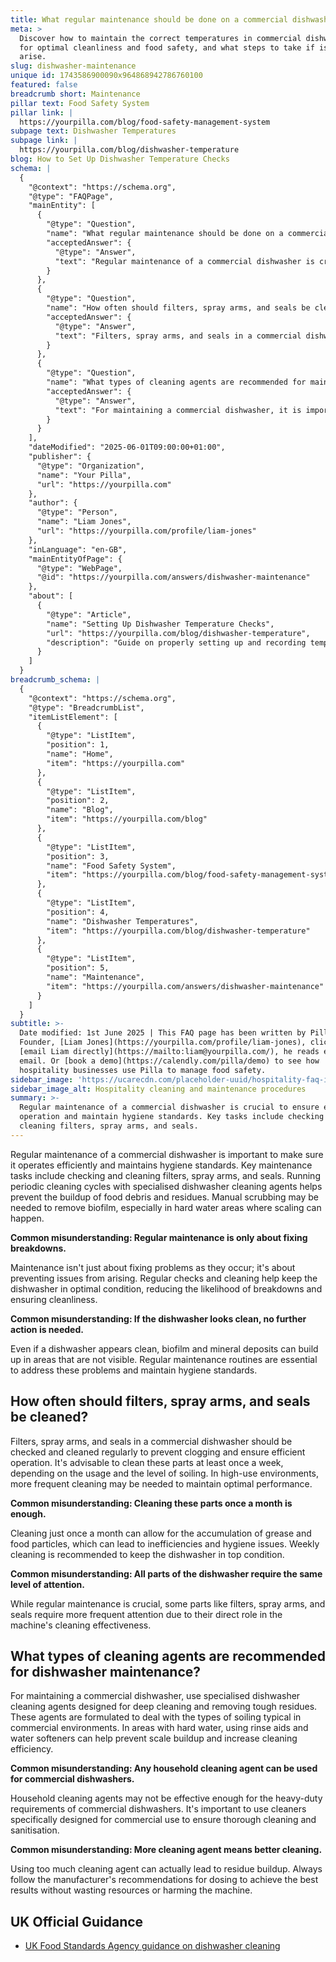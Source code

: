 ```yaml
---
title: What regular maintenance should be done on a commercial dishwasher?
meta: >
  Discover how to maintain the correct temperatures in commercial dishwashers
  for optimal cleanliness and food safety, and what steps to take if issues
  arise.
slug: dishwasher-maintenance
unique id: 1743586900090x964868942786760100
featured: false
breadcrumb short: Maintenance
pillar text: Food Safety System
pillar link: |
  https://yourpilla.com/blog/food-safety-management-system
subpage text: Dishwasher Temperatures
subpage link: |
  https://yourpilla.com/blog/dishwasher-temperature
blog: How to Set Up Dishwasher Temperature Checks
schema: |
  {
    "@context": "https://schema.org",
    "@type": "FAQPage",
    "mainEntity": [
      {
        "@type": "Question",
        "name": "What regular maintenance should be done on a commercial dishwasher?",
        "acceptedAnswer": {
          "@type": "Answer",
          "text": "Regular maintenance of a commercial dishwasher is crucial to ensure efficient operation and maintain hygiene standards. Key tasks include checking and cleaning filters, spray arms, and seals. Run periodic cleaning cycles with specialised dishwasher cleaning agents to prevent the buildup of food debris and residues. Occasionally, manual scrubbing may be necessary to remove biofilm, particularly in hard water areas where scaling can occur."
        }
      },
      {
        "@type": "Question",
        "name": "How often should filters, spray arms, and seals be cleaned in a commercial dishwasher?",
        "acceptedAnswer": {
          "@type": "Answer",
          "text": "Filters, spray arms, and seals in a commercial dishwasher should be checked and cleaned regularly to avoid clogging and ensure efficient operation. These parts should be cleaned at least once a week, depending on usage and soiling levels. In high-use environments, more frequent cleaning is recommended to maintain optimal performance."
        }
      },
      {
        "@type": "Question",
        "name": "What types of cleaning agents are recommended for maintaining a commercial dishwasher?",
        "acceptedAnswer": {
          "@type": "Answer",
          "text": "For maintaining a commercial dishwasher, it is important to use specialised dishwasher cleaning agents. These are designed to handle tough residues typical in commercial settings. In areas with hard water, incorporating rinse aids and water softeners can prevent scale buildup and enhance cleaning efficiency."
        }
      }
    ],
    "dateModified": "2025-06-01T09:00:00+01:00",
    "publisher": {
      "@type": "Organization",
      "name": "Your Pilla",
      "url": "https://yourpilla.com"
    },
    "author": {
      "@type": "Person",
      "name": "Liam Jones",
      "url": "https://yourpilla.com/profile/liam-jones"
    },
    "inLanguage": "en-GB",
    "mainEntityOfPage": {
      "@type": "WebPage",
      "@id": "https://yourpilla.com/answers/dishwasher-maintenance"
    },
    "about": [
      {
        "@type": "Article",
        "name": "Setting Up Dishwasher Temperature Checks",
        "url": "https://yourpilla.com/blog/dishwasher-temperature",
        "description": "Guide on properly setting up and recording temperature checks for dishwashers in commercial environments."
      }
    ]
  }
breadcrumb_schema: |
  {
    "@context": "https://schema.org",
    "@type": "BreadcrumbList",
    "itemListElement": [
      {
        "@type": "ListItem",
        "position": 1,
        "name": "Home",
        "item": "https://yourpilla.com"
      },
      {
        "@type": "ListItem",
        "position": 2,
        "name": "Blog",
        "item": "https://yourpilla.com/blog"
      },
      {
        "@type": "ListItem",
        "position": 3,
        "name": "Food Safety System",
        "item": "https://yourpilla.com/blog/food-safety-management-system"
      },
      {
        "@type": "ListItem",
        "position": 4,
        "name": "Dishwasher Temperatures",
        "item": "https://yourpilla.com/blog/dishwasher-temperature"
      },
      {
        "@type": "ListItem",
        "position": 5,
        "name": "Maintenance",
        "item": "https://yourpilla.com/answers/dishwasher-maintenance"
      }
    ]
  }
subtitle: >-
  Date modified: 1st June 2025 | This FAQ page has been written by Pilla
  Founder, [Liam Jones](https://yourpilla.com/profile/liam-jones), click to
  [email Liam directly](https://mailto:liam@yourpilla.com/), he reads every
  email. Or [book a demo](https://calendly.com/pilla/demo) to see how
  hospitality businesses use Pilla to manage food safety.
sidebar_image: 'https://ucarecdn.com/placeholder-uuid/hospitality-faq-image.jpg'
sidebar_image_alt: Hospitality cleaning and maintenance procedures
summary: >-
  Regular maintenance of a commercial dishwasher is crucial to ensure efficient
  operation and maintain hygiene standards. Key tasks include checking and
  cleaning filters, spray arms, and seals.
---
```

Regular maintenance of a commercial dishwasher is important to make sure it operates efficiently and maintains hygiene standards. Key maintenance tasks include checking and cleaning filters, spray arms, and seals. Running periodic cleaning cycles with specialised dishwasher cleaning agents helps prevent the buildup of food debris and residues. Manual scrubbing may be needed to remove biofilm, especially in hard water areas where scaling can happen.

**Common misunderstanding: Regular maintenance is only about fixing breakdowns.**

Maintenance isn't just about fixing problems as they occur; it's about preventing issues from arising. Regular checks and cleaning help keep the dishwasher in optimal condition, reducing the likelihood of breakdowns and ensuring cleanliness.

**Common misunderstanding: If the dishwasher looks clean, no further action is needed.**

Even if a dishwasher appears clean, biofilm and mineral deposits can build up in areas that are not visible. Regular maintenance routines are essential to address these problems and maintain hygiene standards.

## How often should filters, spray arms, and seals be cleaned?

Filters, spray arms, and seals in a commercial dishwasher should be checked and cleaned regularly to prevent clogging and ensure efficient operation. It's advisable to clean these parts at least once a week, depending on the usage and the level of soiling. In high-use environments, more frequent cleaning may be needed to maintain optimal performance.

**Common misunderstanding: Cleaning these parts once a month is enough.**

Cleaning just once a month can allow for the accumulation of grease and food particles, which can lead to inefficiencies and hygiene issues. Weekly cleaning is recommended to keep the dishwasher in top condition.

**Common misunderstanding: All parts of the dishwasher require the same level of attention.**

While regular maintenance is crucial, some parts like filters, spray arms, and seals require more frequent attention due to their direct role in the machine's cleaning effectiveness.

## What types of cleaning agents are recommended for dishwasher maintenance?

For maintaining a commercial dishwasher, use specialised dishwasher cleaning agents designed for deep cleaning and removing tough residues. These agents are formulated to deal with the types of soiling typical in commercial environments. In areas with hard water, using rinse aids and water softeners can help prevent scale buildup and increase cleaning efficiency.

**Common misunderstanding: Any household cleaning agent can be used for commercial dishwashers.**

Household cleaning agents may not be effective enough for the heavy-duty requirements of commercial dishwashers. It's important to use cleaners specifically designed for commercial use to ensure thorough cleaning and sanitisation.

**Common misunderstanding: More cleaning agent means better cleaning.**

Using too much cleaning agent can actually lead to residue buildup. Always follow the manufacturer's recommendations for dosing to achieve the best results without wasting resources or harming the machine.

## UK Official Guidance

-   [UK Food Standards Agency guidance on dishwasher cleaning](https://www.food.gov.uk/sites/default/files/media/document/sfbb-retailers-cleaning-03-cleaning-effectively.pdf)
